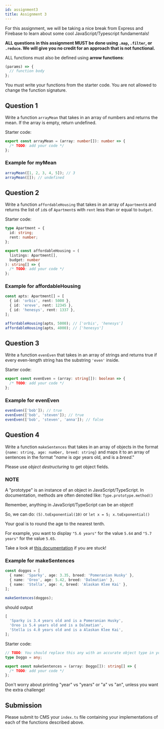 ```yaml
---
id: assignment3
title: Assignment 3
---
```


For this assignment, we will be taking a nice break from Express and Firebase to
learn about some cool JavaScript/Typescript fundamentals!

**ALL questions in this assignment MUST be done using `.map`, `.filter`, or
`.reduce`. We will give you no credit for an approach that is not functional.**

ALL functions must also be defined using **arrow functions**:

```typescript
(params) => {
  // function body
};
```

You must write your functions from the starter code. You are not allowed to change the function signature.

## Question 1

Write a function `arrayMean` that takes in an array of numbers and returns the mean.
If the array is empty, return undefined.

Starter code:

```typescript
export const arrayMean = (array: number[]): number => {
  /* TODO: add your code */
};
```

### Example for myMean

```typescript
arrayMean([1, 2, 3, 4, 5]); // 3
arrayMean([]); // undefined
```

## Question 2

Write a function `affordableHousing` that takes in an array of `Apartment`s
and returns the list of `id`s of `Apartment`s with `rent` less than or equal to
`budget`.

Starter code:

```typescript
type Apartment = {
  id: string;
  rent: number;
};

export const affordableHousing = (
  listings: Apartment[],
  budget: number
): string[] => {
  /* TODO: add your code */
};
```

### Example for affordableHousing

```typescript
const apts: Apartment[] = [
  { id: 'orbis', rent: 5000 },
  { id: 'ereve', rent: 12345 },
  { id: 'henesys', rent: 1337 },
];

affordableHousing(apts, 5000); // ['orbis', 'henesys']
affordableHousing(apts, 4000); // ['henesys']
```

## Question 3

Write a function `evenEven` that takes in an array of strings and returns
true if every even-length string has the substring `'even'` inside.

Starter code:

```typescript
export const evenEven = (array: string[]): boolean => {
  /* TODO: add your code */
};
```

### Example for evenEven

```typescript
evenEven(['bob']); // true
evenEven(['bob', 'steven']); // true
evenEven(['bob', 'steven', 'anna']); // false
```

## Question 4

Write a function `makeSentences` that takes in an array of objects in the format
`{name: string, age: number, breed: string}` and maps it to an array of
sentences in the format "_name_ is _age_ years old, and is a _breed_."

Please use _object destructuring_ to get object fields.

### NOTE

A "prototype" is an instance of an object in JavaScript/TypeScript. In
documentation, methods are often denoted like: `Type.prototype.method()`

Remember, anything in JavaScript/TypeScript can be an object!

So, we can do: `(5).toExponential(10)` or `let x = 5; x.toExponential()`

Your goal is to round the age to the nearest tenth.

For example, you want to display `"5.6 years"` for the value `5.64` and `"5.7 years"` for the value `5.65`.

Take a look at [this documentation](https://developer.mozilla.org/en-US/docs/Web/JavaScript/Reference/Global_Objects/Number#Methods) if you are stuck!

### Example for makeSentences

```typescript
const doggos = [
  { name: 'Sparky', age: 3.35, breed: 'Pomeranian Husky' },
  { name: 'Oreo', age: 5.42, breed: 'Dalmatian' },
  { name: 'Stella', age: 4, breed: 'Alaskan Klee Kai' },
];

makeSentences(doggos);
```

should output

```typescript
[
  'Sparky is 3.4 years old and is a Pomeranian Husky',
  'Oreo is 5.4 years old and is a Dalmatian',
  'Stella is 4.0 years old and is a Alaskan Klee Kai',
];
```

Starter code:

```typescript
// TODO: You should replace this any with an accurate object type in your submission!
type Doggo = any;

export const makeSentences = (array: Doggo[]): string[] => {
  /* TODO: add your code */
};
```

Don't worry about printing "year" vs "years" or "a" vs "an", unless you want the
extra challenge!

## Submission

Please submit to CMS your `index.ts` file containing your implementations of
each of the functions described above.
